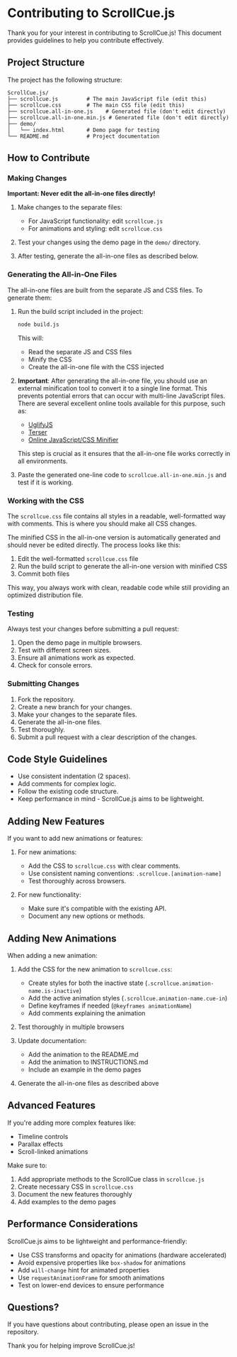 # Contributing to ScrollCue.js

Thank you for your interest in contributing to ScrollCue.js! This document provides guidelines to help you contribute effectively.

## Project Structure

The project has the following structure:

```
ScrollCue.js/
├── scrollcue.js         # The main JavaScript file (edit this)
├── scrollcue.css        # The main CSS file (edit this)
├── scrollcue.all-in-one.js    # Generated file (don't edit directly)
├── scrollcue.all-in-one.min.js # Generated file (don't edit directly)
├── demo/
│   └── index.html       # Demo page for testing
└── README.md            # Project documentation
```

## How to Contribute

### Making Changes

**Important: Never edit the all-in-one files directly!**

1. Make changes to the separate files:
   - For JavaScript functionality: edit `scrollcue.js`
   - For animations and styling: edit `scrollcue.css`

2. Test your changes using the demo page in the `demo/` directory.

3. After testing, generate the all-in-one files as described below.

### Generating the All-in-One Files

The all-in-one files are built from the separate JS and CSS files. To generate them:

1. Run the build script included in the project:
   ```bash
   node build.js
   ```
   
   This will:
   - Read the separate JS and CSS files
   - Minify the CSS
   - Create the all-in-one file with the CSS injected

2. **Important**: After generating the all-in-one file, you should use an external minification tool to convert it to a single line format. This prevents potential errors that can occur with multi-line JavaScript files. There are several excellent online tools available for this purpose, such as:
   - [UglifyJS](https://github.com/mishoo/UglifyJS)
   - [Terser](https://terser.org/docs/cli-usage)
   - [Online JavaScript/CSS Minifier](https://www.toptal.com/developers/javascript-minifier)

   This step is crucial as it ensures that the all-in-one file works correctly in all environments.

3.  Paste the generated one-line code to `scrollcue.all-in-one.min.js` and test if it is working.

### Working with the CSS

The `scrollcue.css` file contains all styles in a readable, well-formatted way with comments. This is where you should make all CSS changes.

The minified CSS in the all-in-one version is automatically generated and should never be edited directly. The process looks like this:

1. Edit the well-formatted `scrollcue.css` file
2. Run the build script to generate the all-in-one version with minified CSS
3. Commit both files

This way, you always work with clean, readable code while still providing an optimized distribution file.

### Testing

Always test your changes before submitting a pull request:

1. Open the demo page in multiple browsers.
2. Test with different screen sizes.
3. Ensure all animations work as expected.
4. Check for console errors.

### Submitting Changes

1. Fork the repository.
2. Create a new branch for your changes.
3. Make your changes to the separate files.
4. Generate the all-in-one files.
5. Test thoroughly.
6. Submit a pull request with a clear description of the changes.

## Code Style Guidelines
 
- Use consistent indentation (2 spaces).
- Add comments for complex logic.
- Follow the existing code structure.
- Keep performance in mind - ScrollCue.js aims to be lightweight.

## Adding New Features

If you want to add new animations or features:

1. For new animations:
   - Add the CSS to `scrollcue.css` with clear comments.
   - Use consistent naming conventions: `.scrollcue.[animation-name]`
   - Test thoroughly across browsers.

2. For new functionality:
   - Make sure it's compatible with the existing API.
   - Document any new options or methods.

## Adding New Animations

When adding a new animation:

1. Add the CSS for the new animation to `scrollcue.css`:
   - Create styles for both the inactive state (`.scrollcue.animation-name.is-inactive`)
   - Add the active animation styles (`.scrollcue.animation-name.cue-in`)
   - Define keyframes if needed (`@keyframes animationName`)
   - Add comments explaining the animation

2. Test thoroughly in multiple browsers

3. Update documentation:
   - Add the animation to the README.md
   - Add the animation to INSTRUCTIONS.md
   - Include an example in the demo pages

4. Generate the all-in-one files as described above

## Advanced Features

If you're adding more complex features like:

- Timeline controls
- Parallax effects
- Scroll-linked animations

Make sure to:

1. Add appropriate methods to the ScrollCue class in `scrollcue.js`
2. Create necessary CSS in `scrollcue.css`
3. Document the new features thoroughly
4. Add examples to the demo pages

## Performance Considerations

ScrollCue.js aims to be lightweight and performance-friendly:

- Use CSS transforms and opacity for animations (hardware accelerated)
- Avoid expensive properties like `box-shadow` for animations
- Add `will-change` hint for animated properties
- Use `requestAnimationFrame` for smooth animations
- Test on lower-end devices to ensure performance

## Questions?

If you have questions about contributing, please open an issue in the repository.

Thank you for helping improve ScrollCue.js!
